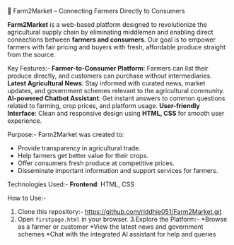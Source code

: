 🌾 Farm2Market – Connecting Farmers Directly to Consumers

**Farm2Market** is a web-based platform designed to revolutionize the agricultural supply chain by eliminating middlemen and enabling direct connections between **farmers and consumers**. Our goal is to empower farmers with fair pricing and buyers with fresh, affordable produce straight from the source.

Key Features:-
**Farmer-to-Consumer Platform**: Farmers can list their produce directly, and customers can purchase without intermediaries.
**Latest Agricultural News**: Stay informed with curated news, market updates, and government schemes relevant to the agricultural community.
**AI-powered Chatbot Assistant**: Get instant answers to common questions related to farming, crop prices, and platform usage.
**User-friendly Interface**: Clean and responsive design using **HTML, CSS** for smooth user experience.

Purpose:-
Farm2Market was created to:
* Provide transparency in agricultural trade.
* Help farmers get better value for their crops.
* Offer consumers fresh produce at competitive prices.
* Disseminate important information and support services for farmers.

Technologies Used:-
**Frontend**: HTML, CSS

How to Use:-
1. Clone this repository:-
   https://github.com/riddhie051/Farm2Market.git
2. Open `firstpage.html` in your browser.
3.Explore the Platform:-
   *Browse as a farmer or customer
   *View the latest news and government schemes
   *Chat with the integrated AI assistant for help and queries
